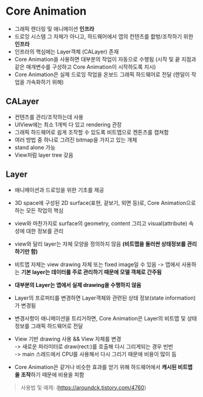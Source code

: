 # Core Animation

- 그래픽 렌더링 및 애니메이션 **인프라**
- 드로잉 시스템 그 자체가 아니고, 하드웨어에서 앱의 컨텐츠를 핪벙/조작하기 위한 **인프라**
- 인프라의 핵심에는 Layer객체 (CALayer) 존재
- Core Animation을 사용하면 대부분의 작업이 자동으로 수행됨 (시작 및 끝 지점과 같은 매개변수를 구성하고 Core Animation이 시작하도록 지시)
- Core Animation은 실제 드로잉 작업을 온보드 그래픽 하드웨어로 전달 (렌덜이 작업을 가속화하기 위해)

## CALayer
  - 컨텐츠를 관리/조작하는데 사용
  - UIView에는 최소 1개씩 다 있고 rendering 관장
  - 그래픽 하드웨어로 쉽게 조작할 수 있도록 비트맵으로 켄튼츠를 캡쳐함
  - 여러 방법 중 하나로 그려진 bitmap을 가지고 있는 개체
  - stand alone 가능
  - View처럼 layer tree 갖음
  
## Layer
  - 애니메이션과 드로잉을 위한 기초를 제공
  - 3D space에 구성된 2D surface(표현, 겉보기, 외면 등)로, Core Animation으로 하는 모든 작업의 핵심
  - view와 마찬가지로 surface의 geometry, content 그리고 visual(attribute) 속성에 대한 정보를 관리
  - view와 달리 layer는 자체 모양을 정의하지 않음 **(비트맵을 둘러싼 상태정보를 관리하기만 함)**
  - 비트맵 자체는 view drawing 자체 또는 fixed image일 수 있음
  -> 앱에서 사용하는 **기본 layer는 데이터를 주로 관리하기 때문에 모델 객체로 간주됨**
  - **대부분의 Layer는 앱에서 실제 drawing을 수행하지 않음**
  - Layer의 프로퍼티를 변경하면 Layer객체와 관련된 상태 정보(state information)가 변경됨
  - 변경사항이 애니메이션을 트리거하면, Core Animation은 Layer의 비트맵 및 상태정보를 그래픽 하드웨어로 전달
  
  - View 기반 drawing 사용 && View 자체를 변경   
    -> 새로운 파라미터로 draw(rect:)를 호출해 다시 그리게되는 경우 빈번   
    -> main 스레드에서 CPU를 사용해서 다시 그리기 때문에 비용이 많이 듬
  - Core Animation은 같거나 비슷한 효과를 얻기 위해 하드웨어에서 **캐시된 비트맵을 조작**하기 때문에 비용을 피함
  
> 사용법 및 예제: (https://aroundck.tistory.com/4760)
